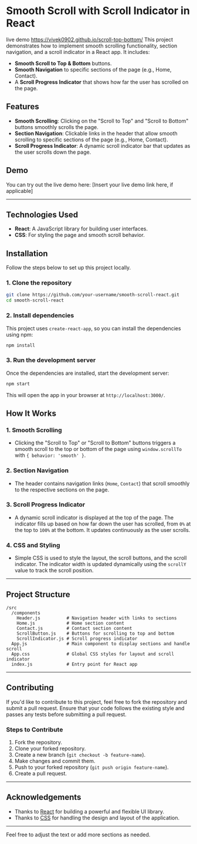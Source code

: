 # Smooth Scroll with Scroll Indicator in React
live demo https://vivek0902.github.io/scroll-top-bottom/
This project demonstrates how to implement smooth scrolling functionality, section navigation, and a scroll indicator in a React app. It includes:

- **Smooth Scroll to Top & Bottom** buttons.
- **Smooth Navigation** to specific sections of the page (e.g., Home, Contact).
- A **Scroll Progress Indicator** that shows how far the user has scrolled on the page.

## Features

- **Smooth Scrolling**: Clicking on the "Scroll to Top" and "Scroll to Bottom" buttons smoothly scrolls the page.
- **Section Navigation**: Clickable links in the header that allow smooth scrolling to specific sections of the page (e.g., Home, Contact).
- **Scroll Progress Indicator**: A dynamic scroll indicator bar that updates as the user scrolls down the page.

## Demo

You can try out the live demo here: [Insert your live demo link here, if applicable]

---

## Technologies Used

- **React**: A JavaScript library for building user interfaces.
- **CSS**: For styling the page and smooth scroll behavior.

## Installation

Follow the steps below to set up this project locally.

### 1. Clone the repository

```bash
git clone https://github.com/your-username/smooth-scroll-react.git
cd smooth-scroll-react
```

### 2. Install dependencies

This project uses `create-react-app`, so you can install the dependencies using npm:

```bash
npm install
```

### 3. Run the development server

Once the dependencies are installed, start the development server:

```bash
npm start
```

This will open the app in your browser at `http://localhost:3000/`.

## How It Works

### 1. **Smooth Scrolling**

- Clicking the "Scroll to Top" or "Scroll to Bottom" buttons triggers a smooth scroll to the top or bottom of the page using `window.scrollTo` with `{ behavior: 'smooth' }`.

### 2. **Section Navigation**

- The header contains navigation links (`Home`, `Contact`) that scroll smoothly to the respective sections on the page.

### 3. **Scroll Progress Indicator**

- A dynamic scroll indicator is displayed at the top of the page. The indicator fills up based on how far down the user has scrolled, from `0%` at the top to `100%` at the bottom. It updates continuously as the user scrolls.

### 4. **CSS and Styling**

- Simple CSS is used to style the layout, the scroll buttons, and the scroll indicator. The indicator width is updated dynamically using the `scrollY` value to track the scroll position.

---

## Project Structure

```
/src
  /components
    Header.js          # Navigation header with links to sections
    Home.js            # Home section content
    Contact.js         # Contact section content
    ScrollButton.js    # Buttons for scrolling to top and bottom
    ScrollIndicator.js # Scroll progress indicator
  App.js               # Main component to display sections and handle scroll
  App.css              # Global CSS styles for layout and scroll indicator
  index.js             # Entry point for React app
```

---

## Contributing

If you'd like to contribute to this project, feel free to fork the repository and submit a pull request. Ensure that your code follows the existing style and passes any tests before submitting a pull request.

### Steps to Contribute

1. Fork the repository.
2. Clone your forked repository.
3. Create a new branch (`git checkout -b feature-name`).
4. Make changes and commit them.
5. Push to your forked repository (`git push origin feature-name`).
6. Create a pull request.

---

## Acknowledgements

- Thanks to [React](https://reactjs.org/) for building a powerful and flexible UI library.
- Thanks to [CSS](https://developer.mozilla.org/en-US/docs/Web/CSS) for handling the design and layout of the application.

---

Feel free to adjust the text or add more sections as needed.
